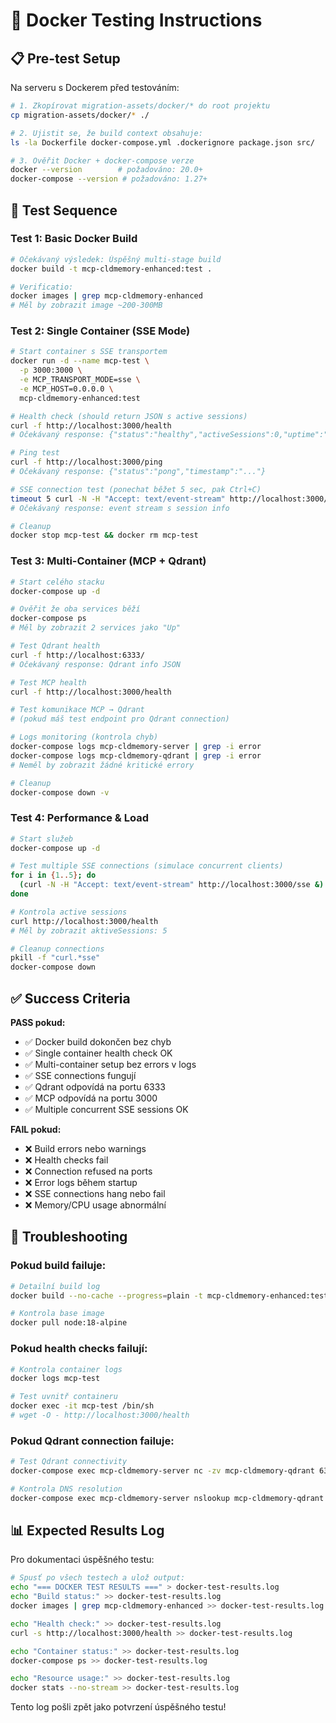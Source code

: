# 🐳 Docker Testing Instructions

## 📋 Pre-test Setup

Na serveru s Dockerem před testováním:

```bash
# 1. Zkopírovat migration-assets/docker/* do root projektu
cp migration-assets/docker/* ./

# 2. Ujistit se, že build context obsahuje:
ls -la Dockerfile docker-compose.yml .dockerignore package.json src/

# 3. Ověřit Docker + docker-compose verze
docker --version        # požadováno: 20.0+
docker-compose --version # požadováno: 1.27+
```

## 🧪 Test Sequence

### Test 1: Basic Docker Build
```bash
# Očekávaný výsledek: Úspěšný multi-stage build
docker build -t mcp-cldmemory-enhanced:test .

# Verificatio:
docker images | grep mcp-cldmemory-enhanced
# Měl by zobrazit image ~200-300MB
```

### Test 2: Single Container (SSE Mode)
```bash
# Start container s SSE transportem
docker run -d --name mcp-test \
  -p 3000:3000 \
  -e MCP_TRANSPORT_MODE=sse \
  -e MCP_HOST=0.0.0.0 \
  mcp-cldmemory-enhanced:test

# Health check (should return JSON s active sessions)
curl -f http://localhost:3000/health
# Očekávaný response: {"status":"healthy","activeSessions":0,"uptime":"..."}

# Ping test
curl -f http://localhost:3000/ping  
# Očekávaný response: {"status":"pong","timestamp":"..."}

# SSE connection test (ponechat běžet 5 sec, pak Ctrl+C)
timeout 5 curl -N -H "Accept: text/event-stream" http://localhost:3000/sse
# Očekávaný response: event stream s session info

# Cleanup
docker stop mcp-test && docker rm mcp-test
```

### Test 3: Multi-Container (MCP + Qdrant)
```bash
# Start celého stacku
docker-compose up -d

# Ověřit že oba services běží
docker-compose ps
# Měl by zobrazit 2 services jako "Up"

# Test Qdrant health
curl -f http://localhost:6333/
# Očekávaný response: Qdrant info JSON

# Test MCP health  
curl -f http://localhost:3000/health

# Test komunikace MCP → Qdrant
# (pokud máš test endpoint pro Qdrant connection)

# Logs monitoring (kontrola chyb)
docker-compose logs mcp-cldmemory-server | grep -i error
docker-compose logs mcp-cldmemory-qdrant | grep -i error
# Neměl by zobrazit žádné kritické errory

# Cleanup
docker-compose down -v
```

### Test 4: Performance & Load
```bash
# Start služeb
docker-compose up -d

# Test multiple SSE connections (simulace concurrent clients)
for i in {1..5}; do
  (curl -N -H "Accept: text/event-stream" http://localhost:3000/sse &)
done

# Kontrola active sessions
curl http://localhost:3000/health
# Měl by zobrazit aktiveSessions: 5

# Cleanup connections
pkill -f "curl.*sse"
docker-compose down
```

## ✅ Success Criteria

**PASS pokud:**
- ✅ Docker build dokončen bez chyb
- ✅ Single container health check OK  
- ✅ Multi-container setup bez errors v logs
- ✅ SSE connections fungují
- ✅ Qdrant odpovídá na portu 6333
- ✅ MCP odpovídá na portu 3000
- ✅ Multiple concurrent SSE sessions OK

**FAIL pokud:**
- ❌ Build errors nebo warnings
- ❌ Health checks fail
- ❌ Connection refused na ports
- ❌ Error logs během startup
- ❌ SSE connections hang nebo fail
- ❌ Memory/CPU usage abnormální

## 🚨 Troubleshooting

### Pokud build failuje:
```bash
# Detailní build log
docker build --no-cache --progress=plain -t mcp-cldmemory-enhanced:test .

# Kontrola base image
docker pull node:18-alpine
```

### Pokud health checks failují:
```bash
# Kontrola container logs
docker logs mcp-test

# Test uvnitř containeru
docker exec -it mcp-test /bin/sh
# wget -O - http://localhost:3000/health
```

### Pokud Qdrant connection failuje:
```bash
# Test Qdrant connectivity
docker-compose exec mcp-cldmemory-server nc -zv mcp-cldmemory-qdrant 6333

# Kontrola DNS resolution
docker-compose exec mcp-cldmemory-server nslookup mcp-cldmemory-qdrant
```

## 📊 Expected Results Log

Pro dokumentaci úspěšného testu:

```bash
# Spusť po všech testech a ulož output:
echo "=== DOCKER TEST RESULTS ===" > docker-test-results.log
echo "Build status:" >> docker-test-results.log
docker images | grep mcp-cldmemory-enhanced >> docker-test-results.log

echo "Health check:" >> docker-test-results.log  
curl -s http://localhost:3000/health >> docker-test-results.log

echo "Container status:" >> docker-test-results.log
docker-compose ps >> docker-test-results.log

echo "Resource usage:" >> docker-test-results.log
docker stats --no-stream >> docker-test-results.log
```

Tento log pošli zpět jako potvrzení úspěšného testu!